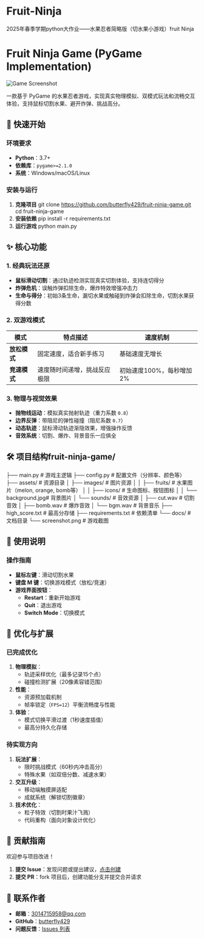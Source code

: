# Fruit-Ninja
2025年春季学期python大作业——水果忍者简略版（切水果小游戏）fruit Ninja
# Fruit Ninja Game (PyGame Implementation)

![Game Screenshot](https://raw.githubusercontent.com/butterfly429/fruit-ninja-game/main/docs/screenshot.png)

一款基于 PyGame 的水果忍者游戏，实现真实物理模拟、双模式玩法和流畅交互体验，支持鼠标切割水果、避开炸弹、挑战高分。


## 🚀 快速开始

### 环境要求
- **Python**：3.7+  
- **依赖库**：`pygame>=2.1.0`  
- **系统**：Windows/macOS/Linux  


### 安装与运行
1. **克隆项目**  git clone https://github.com/butterfly429/fruit-ninja-game.git
cd fruit-ninja-game
2. **安装依赖**  pip install -r requirements.txt
3. **运行游戏**  python main.py

## ✨ 核心功能

### 1. 经典玩法还原
- **鼠标滑动切割**：通过轨迹检测实现真实切割体验，支持连切得分  
- **炸弹危机**：误触炸弹扣除生命，爆炸特效增强冲击力  
- **生命与得分**：初始3条生命，漏切水果或触碰到炸弹会扣除生命，切割水果获得分数  

### 2. 双游戏模式
| 模式         | 特点描述                          | 速度机制                  |
|--------------|-----------------------------------|---------------------------|
| **放松模式** | 固定速度，适合新手练习            | 基础速度无增长            |
| **竞速模式** | 速度随时间递增，挑战反应极限      | 初始速度100%，每秒增加2%  |

### 3. 物理与视觉效果
- **抛物线运动**：模拟真实抛射轨迹（重力系数 `0.8`）  
- **边界反弹**：带阻尼的弹性碰撞（阻尼系数 `0.7`）  
- **动态轨迹**：鼠标滑动轨迹渐隐效果，增强操作反馈  
- **音效系统**：切割、爆炸、背景音乐一应俱全  


## 🛠️ 项目结构fruit-ninja-game/
├── main.py               # 游戏主逻辑
├── config.py             # 配置文件（分辨率、颜色等）
├── assets/               # 资源目录
│   ├── images/           # 图片资源
│   │   ├── fruits/       # 水果图片（melon, orange, bomb等）
│   │   ├── icons/        # 生命图标、按钮图标
│   │   └── background.jpg# 背景图片
│   └── sounds/           # 音效资源
│       ├── cut.wav       # 切割音效
│       ├── bomb.wav      # 爆炸音效
│       └── bgm.wav       # 背景音乐
├── high_score.txt        # 最高分存储
├── requirements.txt      # 依赖清单
└── docs/                 # 文档目录
    └── screenshot.png    # 游戏截图

## 📝 使用说明
### 操作指南
- **鼠标左键**：滑动切割水果  
- **键盘 M 键**：切换游戏模式（放松/竞速）  
- **游戏界面按钮**：  
  - **Restart**：重新开始游戏  
  - **Quit**：退出游戏  
  - **Switch Mode**：切换模式  


## 🌟 优化与扩展

### 已完成优化
1. **物理模拟**：  
   - 轨迹采样优化（最多记录15个点）  
   - 碰撞检测扩展（20像素容错范围）  
2. **性能**：  
   - 资源预加载机制  
   - 帧率锁定（`FPS=12`）平衡流畅度与性能  
3. **体验**：  
   - 模式切换平滑过渡（1秒速度插值）  
   - 最高分持久化存储  


### 待实现方向
1. **玩法扩展**：  
   - 限时挑战模式（60秒内冲击高分）  
   - 特殊水果（如双倍分数、减速水果）  
2. **交互升级**：  
   - 移动端触摸屏适配  
   - 成就系统（解锁切割徽章）  
3. **技术优化**：  
   - 粒子特效（切割时果汁飞溅）  
   - 代码重构（面向对象设计优化）  


## 🤝 贡献指南
欢迎参与项目改进！  
1. **提交 Issue**：发现问题或提出建议，[点击创建](https://github.com/butterfly429/fruit-ninja-game/issues/new)  
2. **提交 PR**：fork 项目后，创建功能分支并提交合并请求  

## 👥 联系作者
- **邮箱**：3014715958@qq.com  
- **GitHub**：[butterfly429](https://github.com/butterfly429)  
- **问题反馈**：[Issues 列表](https://github.com/butterfly429/fruit-ninja-game/issues)  
    
